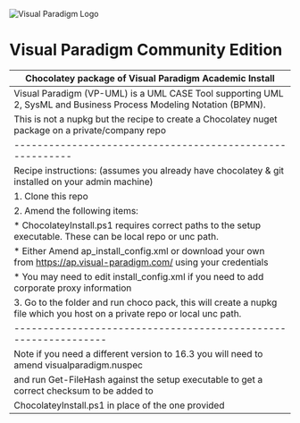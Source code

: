 ![Visual Paradigm Logo](https://cdn.rawgit.com/gsmitheidw/visualparadigm-ce/8df28b64/visualparadigm-icon.png "Visual Paradigm")
# Visual Paradigm Community Edition

| Chocolatey package of Visual Paradigm Academic Install |
| ------------------------------------------------------- |
| Visual Paradigm (VP-UML) is a UML CASE Tool supporting UML 2, SysML and Business Process Modeling Notation (BPMN). |
| This is not a nupkg but the recipe to create a Chocolatey nuget package on a private/company repo |
| --------------------------------------------------------- |
| Recipe instructions:  (assumes you already have chocolatey & git installed on your admin machine) 
| 1. Clone this repo  
| 2. Amend the following items: 
| * ChocolateyInstall.ps1 requires correct paths to the setup executable. These can be local repo or unc path. 
| * Either Amend ap_install_config.xml or download your own from https://ap.visual-paradigm.com/ using your credentials |
| * You may need to edit install_config.xml if you need to add corporate proxy information  
| 3. Go to the folder and run choco pack, this will create a nupkg file which you host on a private repo or local unc path. |
| --------------------------------------------------------------- |
| Note if you need a different version to 16.3 you will need to amend visualparadigm.nuspec 
| and run Get-FileHash against the setup executable to get a correct checksum to be added to 
| ChocolateyInstall.ps1 in place of the one provided |

